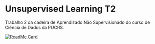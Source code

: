 # Unsupervised Learning T2

Trabalho 2 da cadeira de Aprendizado Não Supervisionado do curso de Ciência de Dados da PUCRS.


[![ReadMe Card](https://github-readme-stats.vercel.app/api/pin/?username=brunaoliveira&repo=unsupervised_learning_T2&theme=radical)](https://github.com/anuraghazra/github-readme-stats)

